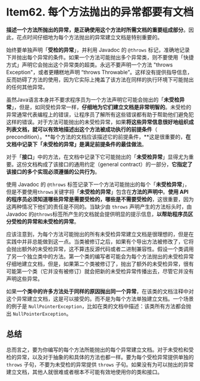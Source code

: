 # Item62. 每个方法抛出的异常都要有文档

**描述一个方法所抛出的异常，是正确使用这个方法时所需文档的重要组成部分**。因此，花点时间仔细地为每个方法抛出的异常建立文档是特别重要的。



始终要单独声明「**受检的异常**」，并利用 Javadoc 的 `@throws` 标记，准确地记录下并抛出每个异常的条件。如果一个方法可能抛出多个异常类，则不要使用「快捷方式」声明它会抛出这个异常类的超类。永远不要声明一个方法 "throws Exception"，或者更糟糕地声明 “throws Throwable”。这样没有提供指导信息，反而妨碍了方法的使用，因为它实际上掩盖了该方法在同样的执行环境下可能抛出的任何其他异常。



虽然Java语言本身并不要求程序员为一个方法声明它可能会抛出的「**未受检异常**」，但是，如同受检异常一样，**仔细地为它们建立文档是非常明智的**。未受检的异常通常代表编程上的错误，让程序员了解所有这些错误都有助于帮助他们避免犯这样的错误。对于方法可能抛出的未受检异常，如果**将这些异常信息很好地组织成列表文档，就可以有效地描述出这个方法被成功执行的前提条件**（ precondition）。**每个方法的文档应该描述它的前提条件，**这是很重要的，**在文档中记录下「未受检的异常」是满足前提条件的最佳做法**。

对于「**接口**」中的方法，在文档中记录下它可能抛出的「**未受检异常**」显得尤为重要。这份文档构成了该接口的通用约定（general contract）的一部分，**它指定了该接口的多个实现必须遵循的公共行为**。



使用 Javadoc 的 `@throws` 标签记录下一个方法可能抛出的每个「**未受检异常**」，但是不要使用`throws`关键字将「**未受检的异常**」包含在**方法的声明中**。**使用 API 的程序员必须知道哪些异常是需要受检的，哪些是不需要受检的**，这很重要，因为这两种情况下他们的责任是不同的。当缺少由 `throws` 声明产生的方法标头时，由 Javadoc 的`@throws`标签所产生的文档就会提供明显的提示信息，**以帮助程序员区分受检的异常和未受检的异常**。



应该注意到，为每个方法可能抛出的所有未受检异常建立文档是很理想的，但是在实践中并非总能做到这一点。当类被修订之后，如果有个导出方法被修改了，它将会抛出额外的未受检异常，这不算违反源代码或者二进制兼容性。假设一个类调用了另一个独立类中的方法。第一个类的编写者可能会为每个方法抛出的未受检异常仔细地建立文档，但是，如果第二个类被修订了，抛出了额外的未受检异常，很有可能第一个类（它并没有被修订）就会把新的未受检异常传播出去，尽管它并没有声明这些异常。



如果**一个类中的许多方法处于同样的原因抛出同一个异常**，在该类的文档注释中对这个异常建立文档，这是可以接受的。而不是为每个方法单独建立文档。一个场景的例子是 `NullPointerException`，比如在类的文档中描述：该类所有方法都会抛出 `NullPointerException`。



## 总结



总而言之，要为你编写的每个方法所能抛出的每个异常建立文档。对于未受检和受检的异常，以及对于抽象的和具体的方法也都一样。要为每个受检异常提供单独的 `throws` 子句，不要为未受检的异常提供 `throws` 子句。如果没有为可以抛出的异常建立文档，其他人就很难或者根本不可能有效地使用你的类和接口。